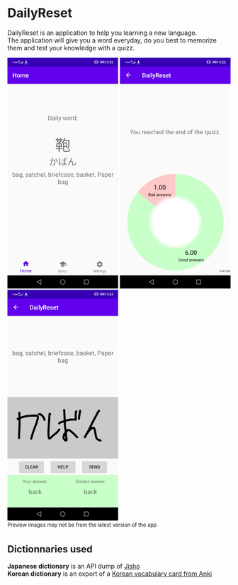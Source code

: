 # DailyReset
DailyReset is an application to help you learning a new language.<br/>
The application will give you a word everyday, do you best to memorize them and test your knowledge with a quizz.

<img src="preview/preview-1.jpg" width="250" alt="Preview 01"/> <img src="preview/preview-2.jpg" width="250" alt="Preview 02"/> <img src="preview/preview-3.jpg" width="250" alt="Preview 03"/><br/>
<sup>Preview images may not be from the latest version of the app</sup>

## Dictionnaries used
**Japanese dictionary** is an API dump of [Jisho](https://jisho.org)<br/>
**Korean dictionary** is an export of a [Korean vocabulary card from Anki](https://ankiweb.net/shared/info/4066961604)

